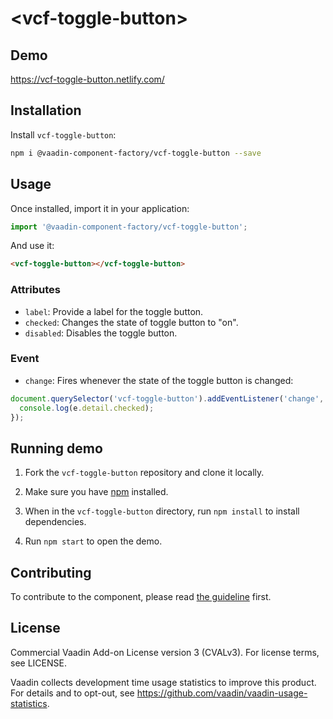 # &lt;vcf-toggle-button&gt;

## Demo

https://vcf-toggle-button.netlify.com/

## Installation

Install `vcf-toggle-button`:

```sh
npm i @vaadin-component-factory/vcf-toggle-button --save
```

## Usage

Once installed, import it in your application:

```js
import '@vaadin-component-factory/vcf-toggle-button';
```

And use it:

```html
<vcf-toggle-button></vcf-toggle-button>
```

### Attributes

- `label`: Provide a label for the toggle button.
- `checked`: Changes the state of toggle button to "on".
- `disabled`: Disables the toggle button.

### Event

- `change`: Fires whenever the state of the toggle button is changed:

```javascript
document.querySelector('vcf-toggle-button').addEventListener('change', e => {
  console.log(e.detail.checked);
});
```

## Running demo

1. Fork the `vcf-toggle-button` repository and clone it locally.

1. Make sure you have [npm](https://www.npmjs.com/) installed.

1. When in the `vcf-toggle-button` directory, run `npm install` to install dependencies.

1. Run `npm start` to open the demo.

## Contributing

To contribute to the component, please read [the guideline](https://github.com/vaadin/vaadin-core/blob/master/CONTRIBUTING.md) first.

## License

Commercial Vaadin Add-on License version 3 (CVALv3). For license terms, see LICENSE.

Vaadin collects development time usage statistics to improve this product. For details and to opt-out, see https://github.com/vaadin/vaadin-usage-statistics.
